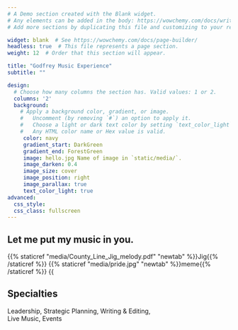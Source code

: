 ```yaml
---
# A Demo section created with the Blank widget.
# Any elements can be added in the body: https://wowchemy.com/docs/writing-markdown-latex/
# Add more sections by duplicating this file and customizing to your requirements.

widget: blank  # See https://wowchemy.com/docs/page-builder/
headless: true  # This file represents a page section.
weight: 12  # Order that this section will appear.

title: "Godfrey Music Experience"
subtitle: ""

design:
  # Choose how many columns the section has. Valid values: 1 or 2.
  columns: '2'
  background:
    # Apply a background color, gradient, or image.
    #   Uncomment (by removing `#`) an option to apply it.
    #   Choose a light or dark text color by setting `text_color_light`.
    #   Any HTML color name or Hex value is valid.
     color: navy
     gradient_start: DarkGreen
     gradient_end: ForestGreen
     image: hello.jpg Name of image in `static/media/`.
     image_darken: 0.4
     image_size: cover
     image_position: right
     image_parallax: true
     text_color_light: true
advanced:
  css_style:
  css_class: fullscreen
---
```




## Let me put my music in you.
{{% staticref "media/County_Line_Jig_melody.pdf" "newtab" %}}Jig{{% /staticref %}}
{{% staticref "media/pride.jpg" "newtab" %}}meme{{% /staticref %}}
{{<audio src="media/ckuhtm.mp3" caption="" >}}
{{<audio src="media/Shane'sOwn.mp3" caption="" >}}

## Specialties

Leadership, Strategic Planning, Writing & Editing,
<br>
Live Music, Events

